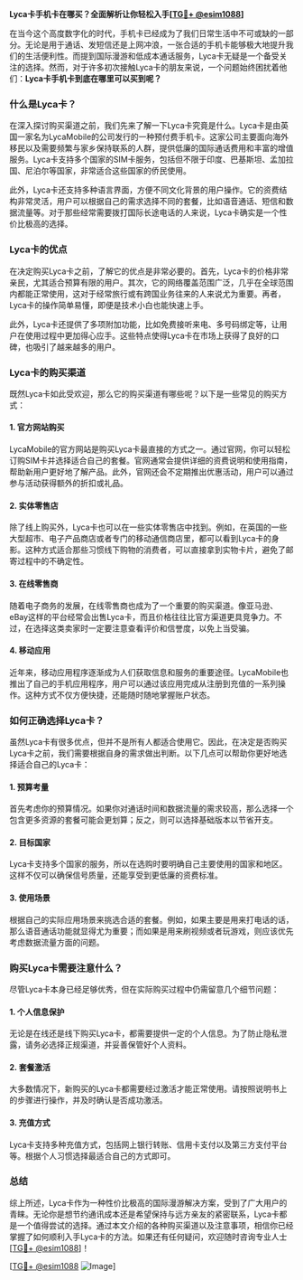 **Lyca卡手机卡在哪买？全面解析让你轻松入手[[TG💪+ @esim1088](https://t.me/s/esim1088)]**

在当今这个高度数字化的时代，手机卡已经成为了我们日常生活中不可或缺的一部分。无论是用于通话、发短信还是上网冲浪，一张合适的手机卡能够极大地提升我们的生活便利性。而提到国际漫游和低成本通话服务，Lyca卡无疑是一个备受关注的选择。然而，对于许多初次接触Lyca卡的朋友来说，一个问题始终困扰着他们：**Lyca卡手机卡到底在哪里可以买到呢？**

### 什么是Lyca卡？

在深入探讨购买渠道之前，我们先来了解一下Lyca卡究竟是什么。Lyca卡是由英国一家名为LycaMobile的公司发行的一种预付费手机卡。这家公司主要面向海外移民以及需要频繁与家乡保持联系的人群，提供低廉的国际通话费用和丰富的增值服务。Lyca卡支持多个国家的SIM卡服务，包括但不限于印度、巴基斯坦、孟加拉国、尼泊尔等国家，非常适合这些国家的侨民使用。

此外，Lyca卡还支持多种语言界面，方便不同文化背景的用户操作。它的资费结构非常灵活，用户可以根据自己的需求选择不同的套餐，比如语音通话、短信和数据流量等。对于那些经常需要拨打国际长途电话的人来说，Lyca卡确实是一个性价比极高的选择。

### Lyca卡的优点

在决定购买Lyca卡之前，了解它的优点是非常必要的。首先，Lyca卡的价格非常亲民，尤其适合预算有限的用户。其次，它的网络覆盖范围广泛，几乎在全球范围内都能正常使用，这对于经常旅行或有跨国业务往来的人来说尤为重要。再者，Lyca卡的操作简单易懂，即便是技术小白也能快速上手。

此外，Lyca卡还提供了多项附加功能，比如免费接听来电、多号码绑定等，让用户在使用过程中更加得心应手。这些特点使得Lyca卡在市场上获得了良好的口碑，也吸引了越来越多的用户。

### Lyca卡的购买渠道

既然Lyca卡如此受欢迎，那么它的购买渠道有哪些呢？以下是一些常见的购买方式：

#### 1. 官方网站购买

LycaMobile的官方网站是购买Lyca卡最直接的方式之一。通过官网，你可以轻松订购SIM卡并选择适合自己的套餐。官网通常会提供详细的资费说明和使用指南，帮助新用户更好地了解产品。此外，官网还会不定期推出优惠活动，用户可以通过参与活动获得额外的折扣或礼品。

#### 2. 实体零售店

除了线上购买外，Lyca卡也可以在一些实体零售店中找到。例如，在英国的一些大型超市、电子产品商店或者专门的移动通信商店里，都可以看到Lyca卡的身影。这种方式适合那些习惯线下购物的消费者，可以直接拿到实物卡片，避免了邮寄过程中的不确定性。

#### 3. 在线零售商

随着电子商务的发展，在线零售商也成为了一个重要的购买渠道。像亚马逊、eBay这样的平台经常会出售Lyca卡，而且价格往往比官方渠道更具竞争力。不过，在选择这类卖家时一定要注意查看评价和信誉度，以免上当受骗。

#### 4. 移动应用

近年来，移动应用程序逐渐成为人们获取信息和服务的重要途径。LycaMobile也推出了自己的手机应用程序，用户可以通过该应用完成从注册到充值的一系列操作。这种方式不仅方便快捷，还能随时随地掌握账户状态。

### 如何正确选择Lyca卡？

虽然Lyca卡有很多优点，但并不是所有人都适合使用它。因此，在决定是否购买Lyca卡之前，我们需要根据自身的需求做出判断。以下几点可以帮助你更好地选择适合自己的Lyca卡：

#### 1. 预算考量

首先考虑你的预算情况。如果你对通话时间和数据流量的需求较高，那么选择一个包含更多资源的套餐可能会更划算；反之，则可以选择基础版本以节省开支。

#### 2. 目标国家

Lyca卡支持多个国家的服务，所以在选购时要明确自己主要使用的国家和地区。这样不仅可以确保信号质量，还能享受到更低廉的资费标准。

#### 3. 使用场景

根据自己的实际应用场景来挑选合适的套餐。例如，如果主要是用来打电话的话，那么语音通话功能就显得尤为重要；而如果是用来刷视频或者玩游戏，则应该优先考虑数据流量方面的问题。

### 购买Lyca卡需要注意什么？

尽管Lyca卡本身已经足够优秀，但在实际购买过程中仍需留意几个细节问题：

#### 1. 个人信息保护

无论是在线还是线下购买Lyca卡，都需要提供一定的个人信息。为了防止隐私泄露，请务必选择正规渠道，并妥善保管好个人资料。

#### 2. 套餐激活

大多数情况下，新购买的Lyca卡都需要经过激活才能正常使用。请按照说明书上的步骤进行操作，并及时确认是否成功激活。

#### 3. 充值方式

Lyca卡支持多种充值方式，包括网上银行转账、信用卡支付以及第三方支付平台等。根据个人习惯选择最适合自己的方式即可。

### 总结

综上所述，Lyca卡作为一种性价比极高的国际漫游解决方案，受到了广大用户的青睐。无论你是想节约通讯成本还是希望保持与远方亲友的紧密联系，Lyca卡都是一个值得尝试的选择。通过本文介绍的各种购买渠道以及注意事项，相信你已经掌握了如何顺利入手Lyca卡的方法。如果还有任何疑问，欢迎随时咨询专业人士[[TG💪+ @esim1088](https://t.me/s/esim1088)]！

[[TG💪+ @esim1088](https://t.me/s/esim1088) ![Image](https://i.postimg.cc/4NQfJmqS/Snipaste-2025-05-13-00-14-12.png)]